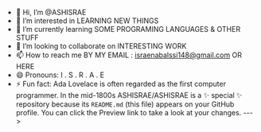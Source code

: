 - 👋 Hi, I’m @ASHISRAE
- 👀 I’m interested in LEARNING NEW THINGS
- 🌱 I’m currently learning SOME PROGRAMING LANGUAGES & OTHER STUFF
- 💞️ I’m looking to collaborate on INTERESTING WORK
- 📫 How to reach me BY MY EMAIL : israenabalssi148@gmail.com  OR HERE 
- 😄 Pronouns: I . S . R . A . E
- ⚡ Fun fact: Ada Lovelace is often regarded as the first computer programmer. In the mid-1800s
ASHISRAE/ASHISRAE is a ✨ special ✨ repository because its `README.md` (this file) appears on your GitHub profile.
You can click the Preview link to take a look at your changes.
--->
